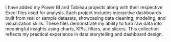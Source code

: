 I have added my Power BI and Tableau projects along with their respective Excel files used for analysis. Each project includes interactive dashboards built from real or sample datasets, showcasing data cleaning, modeling, and visualization skills. These files demonstrate my ability to turn raw data into meaningful insights using charts, KPIs, filters, and slicers. This collection reflects my practical experience in data storytelling and dashboard design.
